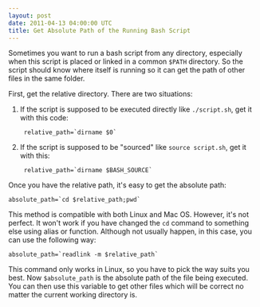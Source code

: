 ```yaml
---
layout: post
date: 2011-04-13 04:00:00 UTC
title: Get Absolute Path of the Running Bash Script
---
```


Sometimes you want to run a bash script from any directory, especially when this
script is placed or linked in a common `$PATH` directory. So the script should
know where itself is running so it can get the path of other files in the same
folder.

First, get the relative directory. There are two situations:

1. If the script is supposed to be executed directly like `./script.sh`, get
   it with this code:

        relative_path=`dirname $0`
    
2. If the script is supposed to be "sourced" like `source script.sh`, get it
   with this:

        relative_path=`dirname $BASH_SOURCE`

Once you have the relative path, it's easy to get the absolute path:

    absolute_path=`cd $relative_path;pwd`

This method is compatible with both Linux and Mac OS. However, it's not perfect.
It won't work if you have changed the `cd` command to something else using alias
or function. Although not usually happen, in this case, you can use the
following way:

    absolute_path=`readlink -m $relative_path`

This command only works in Linux, so you have to pick the way suits you
best. Now `$absolute_path` is the absolute path of the file being executed. You
can then use this variable to get other files which will be correct no matter
the current working directory is.

